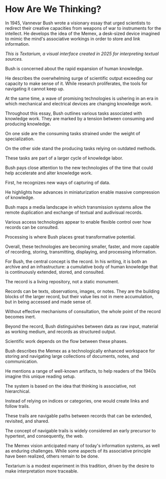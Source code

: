 # How Are We Thinking?

[](txt/#bush&annotations=A($to_read_the_text(681,507,255,255,255),$you_can_scroll_left(638,476,255,255,255));A($to_read_our_reaction_essay(805,723,255,255,255),$scroll_on_the_right(855,690,255,255,255)))
In 1945, Vannevar Bush wrote a visionary essay that urged scientists to redirect their creative capacities from weapons of war to instruments for the intellect. He develops the idea of the Memex, a desk-sized device imagined to mimic the mind's associative workings in order to store and link information.

*This is Textarium, a visual interface created in 2025 for interpreting textual sources.*


[](txt/#bush&annotations=!2_mountain_of_research(795,516,255,252,65))
Bush is concerned about the rapid expansion of human knowledge.


[](txt/#bush&annotations=difficulty(747,681,141,134,0);!0_mass(753,518,141,134,0);maze(684,883,141,134,0);catastrophe(721,331,141,134,0);mountain_of_research(715,82,255,252,65))
He describes the overwhelming surge of scientific output exceeding our capacity to make sense of it. While research proliferates, the tools for navigating it cannot keep up.


[](txt/#bush&annotations=difficulty(587,388,141,134,0);mass(587,323,141,134,0);maze(565,449,141,134,0);catastrophe(606,262,141,134,0);mountain_of_research(635,73,255,251,0);signs_of_a_change(727,597,0,253,255);!1_powerful_instrumentalities(753,743,0,253,255))
At the same time, a wave of promising technologies is ushering in an era in which mechanical and electrical devices are changing knowledge work.


[](txt/#bush&annotations=$KNOWLEDGE_WORK(756,585,255,255,255);$KEY_TASKS_OF(754,506,255,255,255);signs_of_a_change(683,111,0,253,255);!1_powerful_instrumentalities(754,192,0,253,255))
Throughout this essay, Bush outlines various tasks associated with knowledge work. They are marked by a tension between consuming and producing knowledge.


[](txt/#bush&annotations=reviewing(659,480,0,200,0);!0_grasping(653,564,0,200,0);reading(656,648,0,200,0);$consuming_knowledge(657,393,255,255,255);$KEY_TASKS_OF(863,525,255,255,255);$KNOWLEDGE_WORK(866,579,255,255,255))
On one side are the consuming tasks strained under the weight of specialization.


[](txt/#bush&annotations=transmitting(858,521,0,200,0);publication(852,691,0,200,0);!0_writing(852,611,0,200,0);$producing_knowledge(856,449,255,255,255);$KEY_TASKS_OF(649,542,255,255,255);$KNOWLEDGE_WORK(643,616,255,255,255))
On the other side stand the producing tasks relying on outdated methods.


[](txt/#bush&annotations=writing(917,561,0,200,0);transmitting(911,480,0,200,0);publication(914,626,0,200,0);reviewing(611,462,0,200,0);!0_grasping(586,544,0,200,0);reading(594,626,0,200,0);$KEY_TASKS_OF(760,507,255,255,255);$KNOWLEDGE_WORK(761,653,255,255,255);typesetting(899,700,0,200,0);printing(873,773,0,200,0);distribution(773,819,0,200,0);by_talking(671,778,0,200,0);correction(658,394,0,200,0);comment(860,395,0,200,0);interpreting(619,706,0,200,0);remember(759,352,0,200,0))
These tasks are part of a larger cycle of knowledge labor.



[](txt/#bush&annotations=signs_of_a_change(565,496,0,253,255);!1_powerful_instrumentalities(593,546,0,253,255);$EMERGING_TECHNOLOGIES(822,522,255,255,255))
Bush pays close attention to the new technologies of the time that could help accelerate and alter knowledge work.


<!-- capture -->
[](txt/#bush&annotations=A(typewriter(676,435,0,253,255),photocell(696,386,0,253,255),!0_camera(756,340,0,253,255),$capturing_data(770,464,255,255,255),photography(779,421,0,253,255));$EMERGING_TECHNOLOGIES(739,579,255,255,255))
First, he recognizes new ways of capturing of data.


<!-- store -->
[](txt/#bush&annotations=A(typewriter(576,300,0,253,255),photocell(596,251,0,253,255),camera(656,204,0,253,255),$capturing_data(670,329,255,255,255),photography(679,286,0,253,255));A(wax_disks(823,621,0,253,255),$storage_technologies(867,771,255,255,255),!1_magnetic_wires(875,569,0,253,255),microfilm(796,671,0,253,255),film(886,654,0,253,255),microphotography(865,707,0,253,255));$EMERGING_TECHNOLOGIES(686,448,255,255,255))
He highlights how advances in miniaturization enable massive compression of knowledge.


<!-- transmit -->
[](txt/#bush&annotations=A(typewriter(576,300,0,253,255),photocell(596,251,0,253,255),!0_camera(656,204,0,253,255),$capturing_data(670,329,255,255,255),photography(679,286,0,253,255));A(wax_disks(849,389,0,253,255),$storage_technologies(893,539,255,255,255),magnetic_wires(901,337,0,253,255),microfilm(822,440,0,253,255),film(912,422,0,253,255),microphotography(891,475,0,253,255));A(telephone(726,705,0,253,255),radio(656,675,0,253,255),television(766,665,0,253,255),$means_of_transmission(718,624,255,255,255),automatic_telephone_exchange(743,745,0,253,255),facsimile(733,790,0,253,255));$EMERGING_TECHNOLOGIES(615,483,255,255,255))
Bush maps a media landscape in which transmission systems allow the remote duplication and exchange of textual and audivisual records.


<!-- access -->
[](txt/#bush&annotations=A(typewriter(576,300,0,253,255),photocell(596,251,0,253,255),camera(655,224,0,253,255),$capturing_data(670,329,255,255,255),photography(679,286,0,253,255));A(wax_disks(829,227,0,253,255),$storage_technologies(873,377,255,255,255),magnetic_wires(881,175,0,253,255),microfilm(829,285,0,253,255),film(910,282,0,253,255),microphotography(870,338,0,253,255));A(telephone(869,587,0,253,255),radio(821,552,0,253,255),television(909,547,0,253,255),$means_of_transmission(861,506,255,255,255),automatic_telephone_exchange(886,627,0,253,255),facsimile(876,672,0,253,255));A(!1_cathode_ray_tubes(718,812,0,253,255),$access(672,685,255,255,255),translucent_screens(739,763,0,253,255),keyboard(607,790,0,253,255),projection(634,730,0,253,255));$EMERGING_TECHNOLOGIES(609,503,255,255,255))
Various access technologies appear to enable flexible control over how records can be consulted.


<!-- process -->
[](txt/#bush&annotations=A(typewriter(576,300,0,253,255),photocell(596,251,0,253,255),camera(656,204,0,253,255),$capturing_data(670,329,255,255,255),photography(679,286,0,253,255));A(wax_disks(831,229,0,253,255),$storage_technologies(875,379,255,255,255),magnetic_wires(883,177,0,253,255),microfilm(804,280,0,253,255),film(894,262,0,253,255),microphotography(873,315,0,253,255));A(telephone(869,570,0,253,255),radio(799,540,0,253,255),television(909,530,0,253,255),$means_of_transmission(861,489,255,255,255),automatic_telephone_exchange(886,610,0,253,255),facsimile(876,655,0,253,255));A(!1_cathode_ray_tubes(848,896,0,253,255),$access(802,769,255,255,255),translucent_screens(869,847,0,253,255),keyboard(737,874,0,253,255),projection(765,814,0,253,255));A(thermionic_tubes(579,657,0,253,255),$processing_systems(619,619,255,255,255),relay_combinations(615,696,0,253,255),machine(626,735,0,253,255));$EMERGING_TECHNOLOGIES(595,481,255,255,255))
Processing is where Bush places great transformative potential.


[](txt/#bush&annotations=A(typewriter(558,374,0,253,255),photocell(578,325,0,253,255),camera(649,317,0,253,255),$capturing_data(652,403,255,255,255),photography(661,360,0,253,255));A(wax_disks(802,305,0,253,255),$storage_technologies(849,418,255,255,255),magnetic_wires(851,267,0,253,255),microfilm(780,346,0,253,255),film(866,344,0,253,255),microphotography(846,381,0,253,255));A(telephone(815,607,0,253,255),radio(758,574,0,253,255),television(863,577,0,253,255),$means_of_transmission(815,536,255,255,255),automatic_telephone_exchange(835,649,0,253,255),facsimile(820,684,0,253,255));A(cathode_ray_tubes(737,824,0,253,255),$access(688,739,255,255,255),translucent_screens(750,781,0,253,255),keyboard(627,824,0,253,255),projection(635,780,0,253,255));A(!0_thermionic_tubes(567,572,0,253,255),$processing_systems(607,534,255,255,255),relay_combinations(603,611,0,253,255),machine(614,650,0,253,255));$EMERGING_TECHNOLOGIES(667,473,255,255,255))
Overall, these technologies are becoming smaller, faster, and more capable of recording, storing, transmitting, displaying, and processing information.


For Bush, the central concept is the record. In his writing, it is both an archive and an infrastructure: a cumulative body of human knowledge that is continuously extended, stored, and consulted. 
[](txt/#bush&annotations=!2_record(750,485,0,109,143))

The record is a living repository, not a static monument.


Records can be texts, observations, images, or notes. They are the building blocks of the larger record, but their value lies not in mere accumulation, but in being accessed and made sense of. 
[](txt/#bush&annotations=!5_record(750,485,0,109,143))

Without effective mechanisms of consultation, the whole point of the record becomes inert.


Beyond the record, Bush distinguishes between data as raw input, material as working medium, and records as structured output. 
[](txt/#bush&annotations=!16_record(739,416,0,109,143);data(686,649,0,109,143);material(792,548,0,109,143))

Scientific work depends on the flow between these phases.


[](txt/#bush&annotations=!1_MEMEX(750,520,255,64,255))
Bush describes the Memex as a technologically enhanced workspace for storing and navigating large collections of documents, notes, and communication.


[](txt/#bush&annotations=A(book(656,740,145,145,145),page(647,697,145,145,145),!1_desk(675,569,145,145,145),levers(651,655,145,145,145),keyboard(663,614,145,145,145),library(676,783,145,145,145),shelf(702,817,145,145,145),$legacy_hardware(743,689,255,255,255));MEMEX(720,428,255,64,255))
He mentions a range of well-known artifacts, to help readers of the 1940s imagine this unique reading setup.


The system is based on the idea that thinking is associative, not hierarchical. 
[](txt/#bush&annotations=A(path(700,350,148,33,146),!2_association(700,400,148,33,146),trails(700,450,148,33,146));MEMEX(750,670,255,64,255))

Instead of relying on indices or categories, one would create links and follow trails.


[](txt/#bush&annotations=A(path(714,376,148,33,146),!6_association(688,418,148,33,146),$the_web_avant_la_link(777,468,255,255,255),trails(659,465,148,33,146),linking(733,547,148,33,146),joining(682,508,148,33,146));MEMEX(750,690,255,64,255))
These trails are navigable paths between records that can be extended, revisited, and shared.

The concept of navigable trails is widely considered an early precursor to hypertext, and consequently, the web.


The Memex vision anticipated many of today's information systems, as well as enduring challenges. 
While some aspects of its associative principle have been realized, others remain to be done.
[](txt/#bush&annotations=A(methods(534,68,255,252,65),mountain_of_research(638,76,255,252,65),catastrophe(523,100,255,252,65),!2_inadequate_for_their_purpose(584,134,255,252,65),mass(514,168,255,252,65),difficulty(585,200,255,252,65),prodigious_rate(594,168,255,252,65),maze(529,198,255,252,65),$information_explosion(635,104,255,255,255));A(grasp(907,193,27,245,79),writing(757,180,27,245,79),reading(923,153,27,245,79),extending(786,147,27,245,79),consulted(869,122,27,245,79),correction(836,297,27,245,79),typesetting(758,219,27,245,79),talking(806,337,27,245,79),distribution(753,296,27,245,79),transmitting(746,257,27,245,79),interpreting(876,337,27,245,79),selection(851,161,27,245,79),comment(826,257,27,245,79),$KNOWLEDGE_WORK(858,226,255,255,255),reviewing(896,257,27,245,79),search(800,112,27,245,79),remember(841,195,27,245,79),digestion(916,287,27,245,79));A(thermionic_tubes(735,565,0,253,255),cathode_ray_tubes(857,472,0,253,255),movie_camera(742,481,0,253,255),typewriter(803,515,0,253,255),automatic_telephone_exchange(881,567,0,253,255),radio_sets(729,523,0,253,255),photocell(844,432,0,253,255),camera(865,525,0,253,255),photograph(818,734,0,253,255),facsimile(795,695,0,253,255),telephone(936,608,0,253,255),photography(745,445,0,253,255),magnetic_wires(864,649,0,253,255),wax_disks(714,617,0,253,255),film(791,645,0,253,255),microphotography(898,692,0,253,255),radio(920,518,0,253,255),microfilm(726,704,0,253,255),television(728,657,0,253,255),$EMERGING_TECHNOLOGIES(824,608,255,255,255));A(material(625,382,0,109,143),record(594,301,0,109,143),data(545,368,0,109,143),$core_concepts(599,340,255,255,255));A(book(589,649,145,145,145),page(579,609,145,145,145),desk(569,469,145,145,145),levers(569,549,145,145,145),keyboard(569,509,145,145,145),library(590,692,145,145,145),shelf(603,734,145,145,145),$legacy_hardware(579,579,255,255,255));A(path(629,815,148,33,146),association(649,855,148,33,146),$the_web_avant_la_link(769,895,255,255,255),trails(669,895,148,33,146),linking(759,935,148,33,146),joining(699,925,148,33,146),MEMEX(739,855,255,64,255)))

Textarium is a modest experiment in this tradition, driven by the desire to make interpretation more traceable.